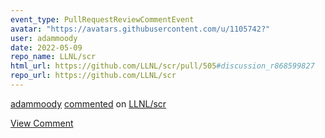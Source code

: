 ```yaml
---
event_type: PullRequestReviewCommentEvent
avatar: "https://avatars.githubusercontent.com/u/1105742?"
user: adammoody
date: 2022-05-09
repo_name: LLNL/scr
html_url: https://github.com/LLNL/scr/pull/505#discussion_r868599827
repo_url: https://github.com/LLNL/scr
---
```


<a href='https://github.com/adammoody' target='_blank'>adammoody</a> <a href='https://github.com/LLNL/scr/pull/505#discussion_r868599827' target='_blank'>commented</a> on <a href='https://github.com/LLNL/scr' target='_blank'>LLNL/scr</a>

<a href='https://github.com/LLNL/scr/pull/505#discussion_r868599827' target='_blank'>View Comment</a>